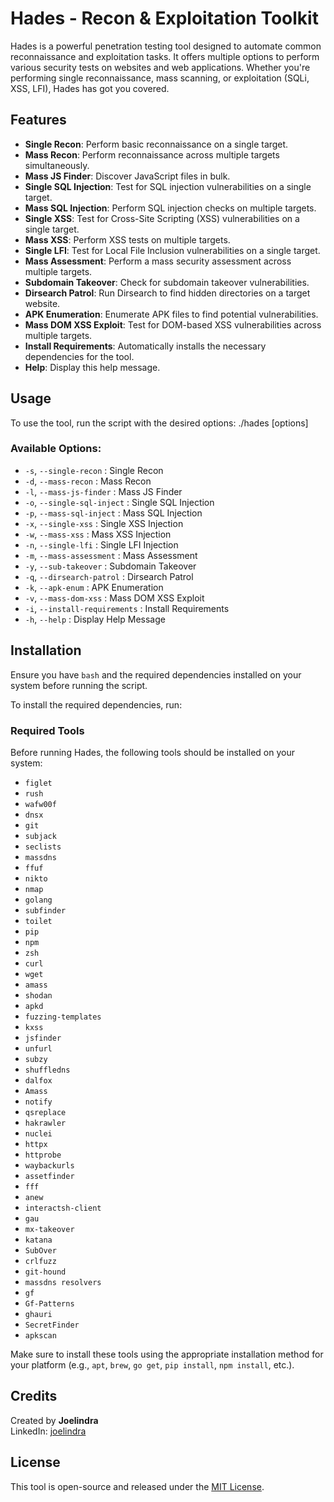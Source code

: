 # Hades - Recon & Exploitation Toolkit

Hades is a powerful penetration testing tool designed to automate common reconnaissance and exploitation tasks. It offers multiple options to perform various security tests on websites and web applications. Whether you're performing single reconnaissance, mass scanning, or exploitation (SQLi, XSS, LFI), Hades has got you covered.

## Features

- **Single Recon**: Perform basic reconnaissance on a single target.
- **Mass Recon**: Perform reconnaissance across multiple targets simultaneously.
- **Mass JS Finder**: Discover JavaScript files in bulk.
- **Single SQL Injection**: Test for SQL injection vulnerabilities on a single target.
- **Mass SQL Injection**: Perform SQL injection checks on multiple targets.
- **Single XSS**: Test for Cross-Site Scripting (XSS) vulnerabilities on a single target.
- **Mass XSS**: Perform XSS tests on multiple targets.
- **Single LFI**: Test for Local File Inclusion vulnerabilities on a single target.
- **Mass Assessment**: Perform a mass security assessment across multiple targets.
- **Subdomain Takeover**: Check for subdomain takeover vulnerabilities.
- **Dirsearch Patrol**: Run Dirsearch to find hidden directories on a target website.
- **APK Enumeration**: Enumerate APK files to find potential vulnerabilities.
- **Mass DOM XSS Exploit**: Test for DOM-based XSS vulnerabilities across multiple targets.
- **Install Requirements**: Automatically installs the necessary dependencies for the tool.
- **Help**: Display this help message.

## Usage

To use the tool, run the script with the desired options:
./hades [options]


### Available Options:
- `-s`, `--single-recon` : Single Recon
- `-d`, `--mass-recon` : Mass Recon
- `-l`, `--mass-js-finder` : Mass JS Finder
- `-o`, `--single-sql-inject` : Single SQL Injection
- `-p`, `--mass-sql-inject` : Mass SQL Injection
- `-x`, `--single-xss` : Single XSS Injection
- `-w`, `--mass-xss` : Mass XSS Injection
- `-n`, `--single-lfi` : Single LFI Injection
- `-m`, `--mass-assessment` : Mass Assessment
- `-y`, `--sub-takeover` : Subdomain Takeover
- `-q`, `--dirsearch-patrol` : Dirsearch Patrol
- `-k`, `--apk-enum` : APK Enumeration
- `-v`, `--mass-dom-xss` : Mass DOM XSS Exploit
- `-i`, `--install-requirements` : Install Requirements
- `-h`, `--help` : Display Help Message

## Installation

Ensure you have `bash` and the required dependencies installed on your system before running the script.

To install the required dependencies, run:


### Required Tools
Before running Hades, the following tools should be installed on your system:

- `figlet`
- `rush`
- `wafw00f`
- `dnsx`
- `git`
- `subjack`
- `seclists`
- `massdns`
- `ffuf`
- `nikto`
- `nmap`
- `golang`
- `subfinder`
- `toilet`
- `pip`
- `npm`
- `zsh`
- `curl`
- `wget`
- `amass`
- `shodan`
- `apkd`
- `fuzzing-templates`
- `kxss`
- `jsfinder`
- `unfurl`
- `subzy`
- `shuffledns`
- `dalfox`
- `Amass`
- `notify`
- `qsreplace`
- `hakrawler`
- `nuclei`
- `httpx`
- `httprobe`
- `waybackurls`
- `assetfinder`
- `fff`
- `anew`
- `interactsh-client`
- `gau`
- `mx-takeover`
- `katana`
- `SubOver`
- `crlfuzz`
- `git-hound`
- `massdns resolvers`
- `gf`
- `Gf-Patterns`
- `ghauri`
- `SecretFinder`
- `apkscan`

Make sure to install these tools using the appropriate installation method for your platform (e.g., `apt`, `brew`, `go get`, `pip install`, `npm install`, etc.).

## Credits

Created by **Joelindra**  
LinkedIn: [joelindra](https://www.linkedin.com/in/joelindra)

## License

This tool is open-source and released under the [MIT License](LICENSE).
